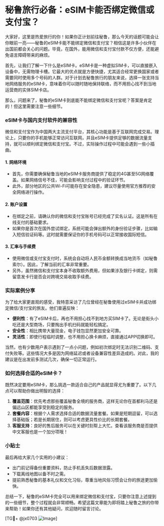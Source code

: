 # 秘鲁旅行必备：eSIM卡能否绑定微信或支付宝？

大家好，这里是热爱旅行的你！如果你正计划前往秘鲁，那么今天的话题可能会让你眼前一亮——秘鲁的eSIM卡能不能绑定微信和支付宝？相信这是许多小伙伴在出国前都会关心的问题。毕竟，在国外，能用微信和支付宝付款不仅方便，还能避免语言障碍带来的麻烦。

首先，让我们了解一下什么是eSIM卡。eSIM卡是一种虚拟SIM卡，可以直接嵌入设备中，无需物理卡槽。它最大的优点就是方便快捷，尤其适合经常更换国家或者需要同时使用多个号码的人群。对于计划去秘鲁旅行的朋友来说，选择一张支持当地网络服务的eSIM卡，意味着你可以随时随地保持联络，而不用担心找不到当地运营商的实体SIM卡店。

那么，问题来了，秘鲁的eSIM卡到底能不能绑定微信和支付宝呢？答案是肯定的！但这里需要注意一些细节。

### eSIM卡与国内支付软件的兼容性

微信和支付宝作为中国两大主流支付平台，其核心功能是基于互联网完成交易。理论上，只要你的手机能够正常访问互联网，并且eSIM卡提供足够的数据流量支持，就可以顺利绑定微信和支付宝。不过，实际操作过程中可能会遇到一些小插曲。

#### 1. **网络环境**
   - 首先，你需要确保秘鲁当地的eSIM卡服务商提供了稳定的4G甚至5G网络覆盖。如果网络信号不佳，可能会影响支付过程中的验证环节。
   - 此外，部分地区的公共Wi-Fi可能存在安全隐患，建议尽量使用官方推荐的安全网络进行操作。

#### 2. **账户设置**
   - 在绑定之前，请确认你的微信和支付宝账号已经完成了实名认证。这是所有在线支付的基础要求。
   - 如果你是首次在国外尝试绑定，系统可能会弹出额外的身份验证步骤，比如输入短信验证码等。这时就需要保证你的手机号码可以正常接收国际短信。

#### 3. **汇率与手续费**
   - 使用微信或支付宝支付时，系统会自动将人民币金额转换成当地货币（如秘鲁索尔）。因此，了解当前的汇率非常重要。
   - 另外，虽然微信和支付宝本身不收取额外费用，但如果涉及银行卡绑定，则需留意发卡行是否会对跨境交易收取手续费。

### 实际案例分享

为了给大家更直观的感受，我特意采访了几位曾经在秘鲁使用过eSIM卡并成功绑定微信/支付宝的旅友。他们普遍反映：

- **便利性**：有了eSIM卡后，再也不用担心找不到地方买SIM卡了。无论是街头小吃还是大型商场，只要掏出手机扫码就能轻松搞定。
- **安全性**：相比携带大量现金，电子钱包显然更加安全可靠。
- **灵活性**：即使行程临时调整，也不用担心换卡麻烦，直接通过APP切换即可。

当然，也有少数用户表示遇到了一点小问题，例如初次绑定时无法识别二维码、支付失败等。这些情况大多是因为网络延迟或者设备兼容性差异造成的。对此，我的建议是在出发前多测试几次，确保一切正常运行。

### 如何选择合适的eSIM卡？

既然决定要用eSIM卡，那么挑选一款适合自己的产品就显得尤为重要了。以下几点可以帮助你做出明智的选择：

1. **覆盖范围**：优先考虑那些覆盖秘鲁全境的服务商，这样无论你在首都利马还是偏远山区都能享受到稳定的服务。
2. **套餐内容**：根据个人需求选择合适的数据流量套餐。如果是短期逗留，可以选择基础版；若是长期居住，则可以考虑更具性价比的长期套餐。
3. **客服支持**：良好的售后服务可以在关键时刻帮上大忙。查看该服务商是否提供中文客服也是一个加分项哦！

### 小贴士

最后再给大家几个实用的小建议：
- 出门前记得备份重要资料，防止手机丢失后数据泄露。
- 下载离线地图以备不时之需。
- 提前熟悉秘鲁的基本礼仪和文化习俗，尊重当地风俗习惯会让你的旅途更加愉快。

总结一下，秘鲁的eSIM卡完全可以用来绑定微信和支付宝，只要你注意上述提到的一些细节，整个过程就会非常顺畅。希望这篇文章能为即将踏上秘鲁之旅的你带来帮助！如果你还有其他疑问，欢迎随时留言讨论。

[TG💪+ @jx0703 ![Image](https://github.com/user-attachments/assets/dbca1d08-cadb-493c-b0ec-ad6f7a83f270)]